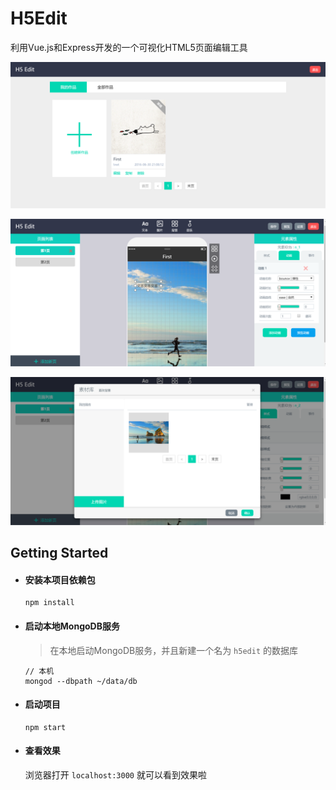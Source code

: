 # H5Edit
利用Vue.js和Express开发的一个可视化HTML5页面编辑工具

![Alt 截图](./User/Document/shot1.png)

![Alt 截图](./User/Document/shot2.png)

![Alt 截图](./User/Document/shot3.png)

Getting Started
---------------

* #### 安装本项目依赖包

	```
	npm install
	```

* #### 启动本地MongoDB服务

	> 在本地启动MongoDB服务，并且新建一个名为 `h5edit` 的数据库

	```
	// 本机
	mongod --dbpath ~/data/db
	```

* #### 启动项目

	```
	npm start
	```

* #### 查看效果

	浏览器打开 `localhost:3000` 就可以看到效果啦